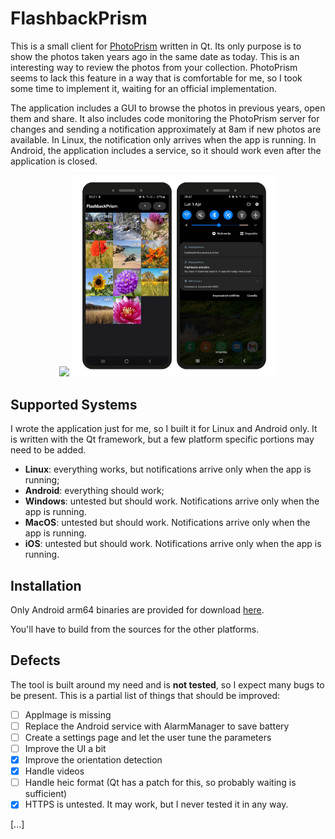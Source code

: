 # FlashbackPrism

This is a small client for [PhotoPrism](https://github.com/photoprism/photoprism) written in Qt. Its only purpose is to show the photos taken years ago in the same date as today. This is an interesting way to review the photos from your collection. PhotoPrism seems to lack this feature in a way that is comfortable for me, so I took some time to implement it, waiting for an official implementation.

The application includes a GUI to browse the photos in previous years, open them and share. It also includes code monitoring the PhotoPrism server for changes and sending a notification approximately at 8am if new photos are available. In Linux, the notification only arrives when the app is running. In Android, the application includes a service, so it should work even after the application is closed.

<p align="center">
  <img src="docs/shot.webp" width="30%" />
  <img src="docs/screenshots.png" width="65%" />
</p>

## Supported Systems

I wrote the application just for me, so I built it for Linux and Android only. It is written with the Qt framework, but a few platform specific portions may need to be added.

* **Linux**: everything works, but notifications arrive only when the app is running;
* **Android**: everything should work;
* **Windows**: untested but should work. Notifications arrive only when the app is running.
* **MacOS**: untested but should work. Notifications arrive only when the app is running.
* **iOS**: untested but should work. Notifications arrive only when the app is running.

## Installation

Only Android arm64 binaries are provided for download [here](https://bugfreeblog.duckdns.org/2024/01/revisit-todays-photos-from-n-years-ago-with-photoprism.html).

You'll have to build from the sources for the other platforms.

## Defects

The tool is built around my need and is **not tested**, so I expect many bugs to be present. This is a partial list of things that should be improved:

- [ ] AppImage is missing
- [ ] Replace the Android service with AlarmManager to save battery
- [ ] Create a settings page and let the user tune the parameters
- [ ] Improve the UI a bit
- [x] Improve the orientation detection
- [x] Handle videos
- [ ] Handle heic format (Qt has a patch for this, so probably waiting is sufficient)
- [x] HTTPS is untested. It may work, but I never tested it in any way.

[...]
